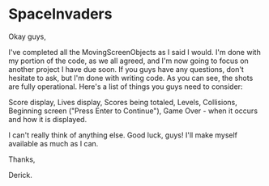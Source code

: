 SpaceInvaders
=============

Okay guys,

I've completed all the MovingScreenObjects as I said I would. I'm done with my portion of the code, as we all agreed, and I'm now going to focus on another project I have due soon. If you guys have any questions, don't hesitate to ask, but I'm done with writing code. As you can see, the shots are fully operational. Here's a list of things you guys need to consider:

Score display, 
Lives display, 
Scores being totaled, 
Levels, 
Collisions, 
Beginning screen ("Press Enter to Continue"), 
Game Over - when it occurs and how it is displayed.

I can't really think of anything else. Good luck, guys! I'll make myself available as much as I can.

Thanks,

Derick.
